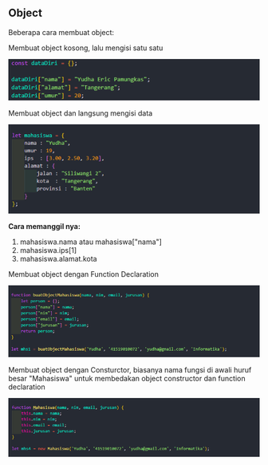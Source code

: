 ## Object 

Beberapa cara membuat object:

Membuat object kosong, lalu mengisi satu satu

![Object 1](img/object1.png)

Membuat object dan langsung mengisi data

![Object 2](img/object2.png)

**Cara memanggil nya:**

1. mahasiswa.nama atau mahasiswa["nama"]
2. mahasiswa.ips[1]
3. mahasiswa.alamat.kota

Membuat object dengan Function Declaration

![Object 3](img/object3.png)

Membuat object dengan Consturctor, biasanya nama fungsi di awali huruf besar "Mahasiswa" untuk membedakan object constructor dan function declaration

![Object 4](img/object4.png)